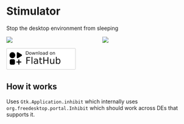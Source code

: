 # Stimulator

Stop the desktop environment from sleeping

<div style="display:flex;">
<img style="width:25em" src="https://raw.githubusercontent.com/sigmaSd/Stimulator/master/assets/on.png"/>
<img style="width:25em" src="https://raw.githubusercontent.com/sigmaSd/Stimulator/master/assets/off.png"/>
</div>

[![Get it from FlatHub](https://raw.githubusercontent.com/hmlendea/readme-assets/master/badges/stores/flathub.png)](https://flathub.org/apps/io.github.sigmasd.stimulator)

## How it works

Uses `Gtk.Application.inhibit` which internally uses
`org.freedesktop.portal.Inhibit` which should work across DEs that supports it.
